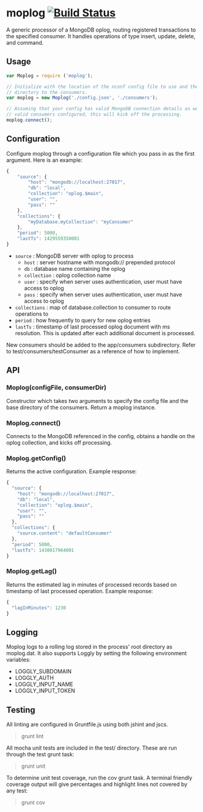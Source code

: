 # moplog [![Build Status](https://travis-ci.org/pkalamegham/moplog.svg?branch=master)](https://travis-ci.org/pkalamegham/moplog)

A generic processor of a MongoDB oplog, routing registered transactions to the specified consumer. It handles operations of type insert, update, delete, and command.

## Usage

```javascript
var Moplog = require ('moplog');

// Initialize with the location of the nconf config file to use and the 
// directory to the consumers.
var moplog = new Moplog('./config.json', './consumers');

// Assuming that your config has valid MongoDB connection details as well as
// valid consumers configured, this will kick off the processing.
moplog.connect();
```

## Configuration

Configure moplog through a configuration file which you pass in as the first argument.  Here is an example:

```javascript
{
    "source": {
        "host": "mongodb://localhost:27017",
        "db": "local",
        "collection": "oplog.$main",
        "user": "",
        "pass": ""
    },
    "collections": {
        "myDatabase.myCollection": "myConsumer"
    }, 
    "period": 5000,
    "lastTs": 1429559350001
}
```

- `source` : MongoDB server with oplog to process 
  - `host` : server hostname with mongodb:// prepended protocol
  - `db` : database name containing the oplog
  - `collection` : oplog collection name
  - `user` : specify when server uses authentication, user must have access to oplog
  - `pass` : specify when server uses authentication, user must have access to oplog
- `collections` : map of database.collection to consumer to route operations to
- `period` : how frequently to query for new oplog entries
- `lastTs` : timestamp of last processed oplog document with ms resolution. This is updated after each additional document is processed.

New consumers should be added to the app/consumers subdirectory.  Refer to test/consumers/testConsumer as a reference of how to implement.

## API

### Moplog(configFile, consumerDir)

Constructor which takes two arguments to specify the config file and the base directory of the consumers.  Return a moplog instance.

### Moplog.connect()
Connects to the MongoDB referenced in the config, obtains a handle on the oplog collection, and kicks off processing.

### Moplog.getConfig()
Returns the active configuration. Example response:

```javascript
{
  "source": {
    "host": "mongodb://localhost:27017",
    "db": "local",
    "collection": "oplog.$main",
    "user": "",
    "pass": ""
  },
  "collections": {
    "source.content": "defaultConsumer"
  },
  "period": 5000,
  "lastTs": 1430017964001
}
```

### Moplog.getLag()

Returns the estimated lag in minutes of processed records based on timestamp of last processed operation.  Example response:

```javascript
{
  "lagInMinutes": 1230
}
```

## Logging

Moplog logs to a rolling log stored in the process' root directory as moplog.dat.  It also supports Loggly by setting the following environment variables:
- LOGGLY_SUBDOMAIN
- LOGGLY_AUTH
- LOGGLY_INPUT_NAME
- LOGGLY_INPUT_TOKEN

## Testing
All linting are configured in Gruntfile.js using both jshint and jscs.

> grunt lint

All mocha unit tests are included in the test/ directory.  These are run through the test grunt task:

> grunt unit

To determine unit test coverage, run the cov grunt task.  A terminal friendly coverage output will give percentages and highlight lines not covered by any test:

> grunt cov

